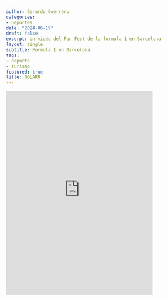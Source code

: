 ```yaml
---
author: Gerardo Guerrero
categories:
- Deportes
date: "2024-06-19"
draft: false
excerpt: Un video del Fan Fest de la formula 1 en Barcelona
layout: single
subtitle: Formula 1 en Barcelona
tags:
- deporte
- turismo
featured: true
title: OQLARR 
---
```


<iframe 
    src="https://www.instagram.com/reel/C8cYPCAIn6k/embed" 
    width="400" 
    height="555" 
    frameborder="0" 
    scrolling="no" 
    allowtransparency="true">
</iframe>